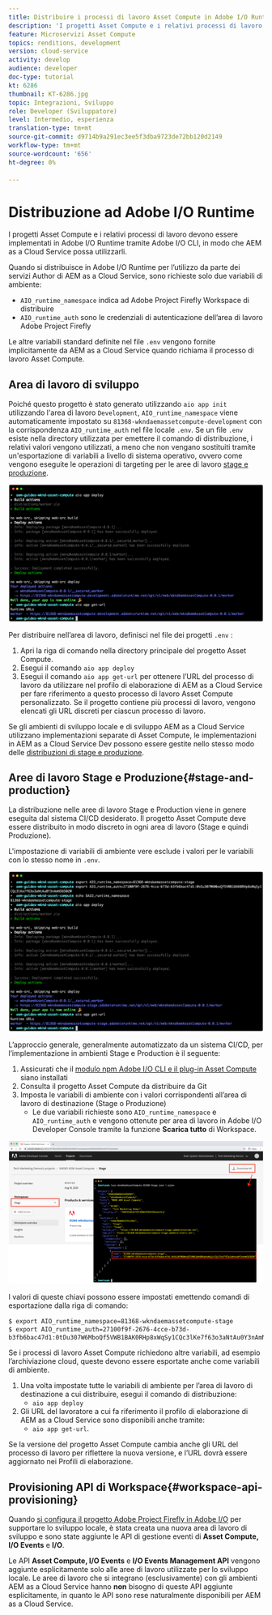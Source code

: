 ```yaml
---
title: Distribuire i processi di lavoro Asset Compute in Adobe I/O Runtime per l’utilizzo con AEM as a Cloud Service
description: 'I progetti Asset Compute e i relativi processi di lavoro devono essere distribuiti in Adobe I/O Runtime per poter essere utilizzati da AEM as a Cloud Service. '
feature: Microservizi Asset Compute
topics: renditions, development
version: cloud-service
activity: develop
audience: developer
doc-type: tutorial
kt: 6286
thumbnail: KT-6286.jpg
topic: Integrazioni, Sviluppo
role: Developer (Sviluppatore)
level: Intermedio, esperienza
translation-type: tm+mt
source-git-commit: d9714b9a291ec3ee5f3dba9723de72bb120d2149
workflow-type: tm+mt
source-wordcount: '656'
ht-degree: 0%

---
```



# Distribuzione ad Adobe I/O Runtime

I progetti Asset Compute e i relativi processi di lavoro devono essere implementati in Adobe I/O Runtime tramite Adobe I/O CLI, in modo che AEM as a Cloud Service possa utilizzarli.

Quando si distribuisce in Adobe I/O Runtime per l’utilizzo da parte dei servizi Author di AEM as a Cloud Service, sono richieste solo due variabili di ambiente:

+ `AIO_runtime_namespace` indica ad Adobe Project Firefly Workspace di distribuire
+ `AIO_runtime_auth` sono le credenziali di autenticazione dell’area di lavoro Adobe Project Firefly

Le altre variabili standard definite nel file `.env` vengono fornite implicitamente da AEM as a Cloud Service quando richiama il processo di lavoro Asset Compute.

## Area di lavoro di sviluppo

Poiché questo progetto è stato generato utilizzando `aio app init` utilizzando l&#39;area di lavoro `Development`, `AIO_runtime_namespace` viene automaticamente impostato su `81368-wkndaemassetcompute-development` con la corrispondenza `AIO_runtime_auth` nel file locale `.env`.  Se un file `.env` esiste nella directory utilizzata per emettere il comando di distribuzione, i relativi valori vengono utilizzati, a meno che non vengano sostituiti tramite un&#39;esportazione di variabili a livello di sistema operativo, ovvero come vengono eseguite le operazioni di targeting per le aree di lavoro [stage e produzione](#stage-and-production).

![Distribuzione di app aio tramite variabili .env](./assets/runtime/development__aio.png)

Per distribuire nell’area di lavoro, definisci nel file dei progetti `.env` :

1. Apri la riga di comando nella directory principale del progetto Asset Compute.
1. Esegui il comando `aio app deploy`
1. Esegui il comando `aio app get-url` per ottenere l’URL del processo di lavoro da utilizzare nel profilo di elaborazione di AEM as a Cloud Service per fare riferimento a questo processo di lavoro Asset Compute personalizzato. Se il progetto contiene più processi di lavoro, vengono elencati gli URL discreti per ciascun processo di lavoro.

Se gli ambienti di sviluppo locale e di sviluppo AEM as a Cloud Service utilizzano implementazioni separate di Asset Compute, le implementazioni in AEM as a Cloud Service Dev possono essere gestite nello stesso modo delle [distribuzioni di stage e produzione](#stage-and-production).

## Aree di lavoro Stage e Produzione{#stage-and-production}

La distribuzione nelle aree di lavoro Stage e Production viene in genere eseguita dal sistema CI/CD desiderato. Il progetto Asset Compute deve essere distribuito in modo discreto in ogni area di lavoro (Stage e quindi Produzione).

L&#39;impostazione di variabili di ambiente vere esclude i valori per le variabili con lo stesso nome in `.env`.

![Distribuzione di app aio tramite variabili di esportazione](./assets/runtime/stage__export-and-aio.png)

L’approccio generale, generalmente automatizzato da un sistema CI/CD, per l’implementazione in ambienti Stage e Production è il seguente:

1. Assicurati che il [modulo npm Adobe I/O CLI e il plug-in Asset Compute](../set-up/development-environment.md#aio) siano installati
1. Consulta il progetto Asset Compute da distribuire da Git
1. Imposta le variabili di ambiente con i valori corrispondenti all’area di lavoro di destinazione (Stage o Produzione)
   + Le due variabili richieste sono `AIO_runtime_namespace` e `AIO_runtime_auth` e vengono ottenute per area di lavoro in Adobe I/O Developer Console tramite la funzione __Scarica tutto__ di Workspace.

![Adobe Developer Console - Spazio dei nomi e autenticazione runtime AIO](./assets/runtime/stage-auth-namespace.png)

I valori di queste chiavi possono essere impostati emettendo comandi di esportazione dalla riga di comando:

```
$ export AIO_runtime_namespace=81368-wkndaemassetcompute-stage
$ export AIO_runtime_auth=27100f9f-2676-4cce-b73d-b3fb6bac47d1:0tDu307W6MboQf5VWB1BAK0RHp8xWqSy1CQc3lKe7f63o3aNtAu0Y3nAmN56502W
```

Se i processi di lavoro Asset Compute richiedono altre variabili, ad esempio l’archiviazione cloud, queste devono essere esportate anche come variabili di ambiente.

1. Una volta impostate tutte le variabili di ambiente per l’area di lavoro di destinazione a cui distribuire, esegui il comando di distribuzione:
   + `aio app deploy`
1. Gli URL del lavoratore a cui fa riferimento il profilo di elaborazione di AEM as a Cloud Service sono disponibili anche tramite:
   + `aio app get-url`.

Se la versione del progetto Asset Compute cambia anche gli URL del processo di lavoro per riflettere la nuova versione, e l’URL dovrà essere aggiornato nei Profili di elaborazione.

## Provisioning API di Workspace{#workspace-api-provisioning}

Quando [si configura il progetto Adobe Project Firefly in Adobe I/O](../set-up/firefly.md) per supportare lo sviluppo locale, è stata creata una nuova area di lavoro di sviluppo e sono state aggiunte le API di gestione eventi di __Asset Compute, I/O Events__ e __I/O__.

Le API __Asset Compute, I/O Events__ e __I/O Events Management API__ vengono aggiunte esplicitamente solo alle aree di lavoro utilizzate per lo sviluppo locale. Le aree di lavoro che si integrano (esclusivamente) con gli ambienti AEM as a Cloud Service hanno __non__ bisogno di queste API aggiunte esplicitamente, in quanto le API sono rese naturalmente disponibili per AEM as a Cloud Service.
